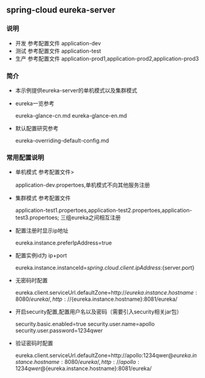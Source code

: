 ## spring-cloud eureka-server

### 说明

* 开发 参考配置文件 application-dev
* 测试 参考配置文件 application-test
* 生产 参考配置文件 application-prod1,application-prod2,application-prod3

### 简介 

* 本示例提供eureka-server的单机模式以及集群模式

* eureka一览参考
	
	eureka-glance-cn.md
	eureka-glance-en.md

*  默认配置研究参考

	eureka-overriding-default-config.md

### 常用配置说明 
	
* 单机模式 参考配置文件> 
	
	application-dev.propertoes,单机模式不向其他服务注册
	
*  集群模式 参考配置文件 

	application-test1.propertoes,application-test2.propertoes,application-test3.propertoes;
	三组eureka之间相互注册

*  配置注册时显示ip地址

	eureka.instance.preferIpAddress=true

*  配置实例id为 ip+port

	eureka.instance.instanceId=${spring.cloud.client.ipAddress}:${server.port}

*  无密码时配置

	eureka.client.serviceUrl.defaultZone=http://${eureka.instance.hostname}:8080/eureka/,
	http://${eureka.instance.hostname}:8081/eureka/


*  开启security配置,配置用户名以及密码（需要引入security相关jar包）

	security.basic.enabled=true
	security.user.name=apollo
	security.user.password=1234qwer

*  验证密码时配置

	eureka.client.serviceUrl.defaultZone=http://apollo:1234qwer@${eureka.instance.hostname}:8080/eureka/,
	http://apollo:1234qwer@${eureka.instance.hostname}:8081/eureka/
    	
